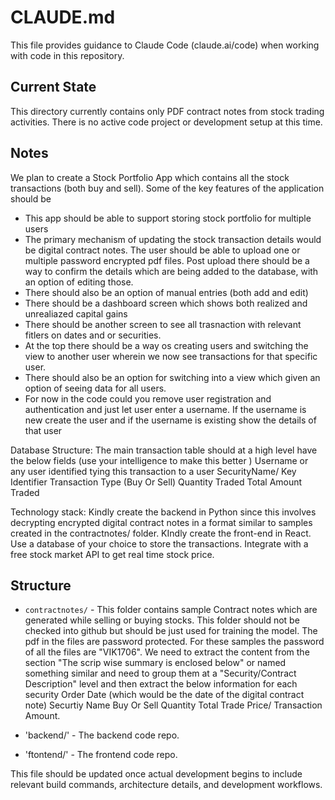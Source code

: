 # CLAUDE.md

This file provides guidance to Claude Code (claude.ai/code) when working with code in this repository.

## Current State
This directory currently contains only PDF contract notes from stock trading activities. There is no active code project or development setup at this time.



## Notes
We plan to create a Stock Portfolio App which contains all the stock transactions (both buy and sell). Some of the key features of the application should be 

- This app should be able to support storing stock portfolio for multiple users
- The primary mechanism of updating the stock transaction details would be digital contract notes. The user should be able to upload one or multiple password encrypted pdf files. Post upload there should be a way to confirm the details which are being added to the database, with an option of editing those. 
- There should also be an option of manual entries (both add and edit)
- There should be a dashboard screen which shows both realized and unrealiazed capital gains
- There should be another screen to see all trasnaction with relevant fitlers on dates and or securities. 
- At the top there should be a way os creating users and switching the view to another user wherein we now see transactions for that specific user.
- There should also be an option for switching into a view which given an option of seeing data for all users.
 - For now in the code could you remove user registration and authentication and just let user enter a username. If the username is new create the user and if the username is existing show the details of that user    

Database Structure:
The main transaction table should at a high level have the below fields (use your intelligence to make this better )
Username or any user identified tying this transaction to a user
SecurityName/ Key Identifier
Transaction Type (Buy Or Sell)
Quantity Traded
Total Amount Traded 

Technology stack:
Kindly create the backend in Python since this involves decrypting encrypted digital contract notes in a format similar to samples created in the contractnotes/ folder. 
KIndly create the front-end in React. 
Use a database of your choice to store the transactions.
Integrate with a free stock market API to get real time stock price.  

## Structure
- `contractnotes/` - This folder contains sample Contract notes which are generated while selling or buying stocks. This folder should not be checked into github but should be just used for training the model. The pdf in the files are password protected. For these samples the password of all the files are "VIK1706". We need to extract the content from the section "The scrip wise summary is enclosed below" or named something similar and need to group them at a "Security/Contract Description" level and then extract the below information for each security 
Order Date (which would be the date of the digital contract note)
Securtiy Name 
Buy Or Sell
Quantity 
Total Trade Price/ Transaction Amount.

- 'backend/' - The backend code repo.
- 'ftontend/' - The frontend code repo. 


This file should be updated once actual development begins to include relevant build commands, architecture details, and development workflows.